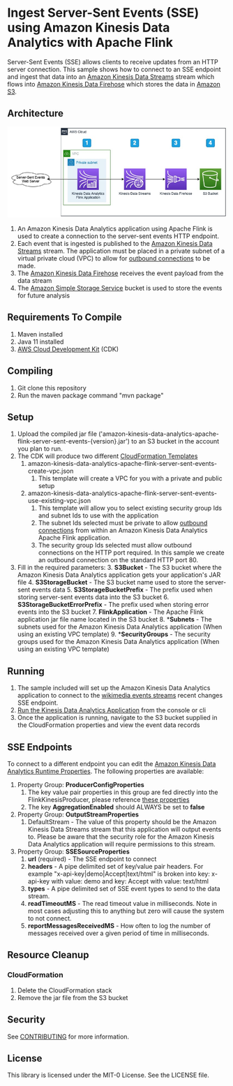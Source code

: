 # Ingest Server-Sent Events (SSE) using Amazon Kinesis Data Analytics with Apache Flink

Server-Sent Events (SSE) allows clients to receive updates from an HTTP server connection. This sample shows how to connect to an SSE endpoint and ingest that data into an <a href="https://aws.amazon.com/kinesis/data-streams/">Amazon Kinesis Data Streams</a> stream which flows into <a href="https://aws.amazon.com/kinesis/data-firehose">Amazon Kinesis Data Firehose</a> which stores the data in <a href="https://aws.amazon.com/s3/">Amazon S3</a>.

## Architecture
<img alt="Architecture" src="./images/ServerSentEvents.jpg" />

1. An Amazon Kinesis Data Analytics application using Apache Flink is used to create a connection to the server-sent events HTTP endpoint. 
1. Each event that is ingested is published to the <a href="https://aws.amazon.com/kinesis/data-streams/">Amazon Kinesis Data Streams</a> stream. The application must be placed in a private subnet of a virtual private cloud (VPC) to allow for <a href="https://docs.aws.amazon.com/kinesisanalytics/latest/java/vpc-internet.html">outbound connections</a> to be made.
1. The <a href="https://aws.amazon.com/kinesis/data-firehose">Amazon Kinesis Data Firehose</a> receives the event payload from the data stream
1. The <a href="https://aws.amazon.com/s3/">Amazon Simple Storage Service</a> bucket is used to store the events for future analysis

## Requirements To Compile
1. Maven installed
2. Java 11 installed
1. <a href="https://aws.amazon.com/cdk/">AWS Cloud Development Kit</a> (CDK)

## Compiling
1. Git clone this repository
1. Run the maven package command "mvn package"

## Setup
1. Upload the compiled jar file ('amazon-kinesis-data-analytics-apache-flink-server-sent-events-{version}.jar') to an S3 bucket in the account you plan to run. 
2. The CDK will produce two different <a href="https://aws.amazon.com/cloudformation/resources/templates/">CloudFormation Templates</a>
   1. amazon-kinesis-data-analytics-apache-flink-server-sent-events-create-vpc.json
      1. This template will create a VPC for you with a private and public setup
   2. amazon-kinesis-data-analytics-apache-flink-server-sent-events-use-existing-vpc.json
      1. This template will allow you to select existing security group Ids and subnet Ids to use with the application
      2. The subnet Ids selected must be private to allow <a href="https://docs.aws.amazon.com/kinesisanalytics/latest/java/vpc-internet.html">outbound connections</a> from within an Amazon Kinesis Data Analytics Apache Flink application. 
      3. The security group Ids selected must allow outbound connections on the HTTP port required. In this sample we create an outbound connection on the standard HTTP port 80.
3. Fill in the required parameters:
   3. <b>S3Bucket</b> - The S3 bucket where the Amazon Kinesis Data Analytics application gets your application's JAR file
   4. <b>S3StorageBucket</b> - The S3 bucket name used to store the server-sent events data
   5. <b>S3StorageBucketPrefix</b> - The prefix used when storing server-sent events data into the S3 bucket
   6. <b>S3StorageBucketErrorPrefix</b> - The prefix used when storing error events into the S3 bucket
   7. <b>FlinkApplication</b> - The Apache Flink application jar file name located in the S3 bucket
   8. *<b>Subnets</b> - The subnets used for the Amazon Kinesis Data Analytics application (When using an existing VPC template)
   9. *<b>SecurityGroups</b> - The security groups used for the Amazon Kinesis Data Analytics application (When using an existing VPC template)

## Running
1. The sample included will set up the Amazon Kinesis Data Analytics application to connect to the <a href="https://wikitech.wikimedia.org/wiki/Event_Platform/EventStreams">wikimedia events streams</a> recent changes SSE endpoint.
2. <a href="https://docs.aws.amazon.com/kinesisanalytics/latest/java/get-started-exercise.html#get-started-exercise-7">Run the Kinesis Data Analytics Application</a> from the console or cli
3. Once the application is running, navigate to the S3 bucket supplied in the CloudFormation properties and view the event data records

## SSE Endpoints
To connect to a different endpoint you can edit the <a href="https://docs.aws.amazon.com/kinesisanalytics/latest/java/how-properties.html#how-properties-console">Amazon Kinesis Data Analytics Runtime Properties</a>. The following properties are available:
   1. Property Group: <b>ProducerConfigProperties</b>
      1. The key value pair properties in this group are fed directly into the FlinkKinesisProducer, please reference <a href="https://github.com/awslabs/amazon-kinesis-producer/blob/master/java/amazon-kinesis-producer-sample/default_config.properties">these properties</a>
      1. The key <b>AggregationEnabled</b> should ALWAYS be set to <b>false</b>
   2. Property Group: <b>OutputStreamProperties</b>
      1. DefaultStream</b> - The value of this property should be the Amazon Kinesis Data Streams stream that this application will output events to. Please be aware that the security role for the Amazon Kinesis Data Analytics application will require permissions to this stream.
   3. Property Group: <b>SSESourceProperties</b>
      1. <b>url</b> (required) - The SSE endpoint to connect
      1. <b>headers</b> - A pipe delimited set of key/value pair headers. For example "x-api-key|demo|Accept|text/html" is broken into key: x-api-key with value: demo and key: Accept with value: text/html
      1. <b>types</b> - A pipe delimited set of SSE event types to send to the data stream.
      1. <b>readTimeoutMS</b> - The read timeout value in milliseconds. Note in most cases adjusting this to anything but zero will cause the system to not connect.
      1. <b>reportMessagesReceivedMS</b> - How often to log the number of messages received over a given period of time in milliseconds.

## Resource Cleanup
### CloudFormation
1. Delete the CloudFormation stack
1. Remove the jar file from the S3 bucket

## Security

See [CONTRIBUTING](CONTRIBUTING.md#security-issue-notifications) for more information.

## License

This library is licensed under the MIT-0 License. See the LICENSE file.